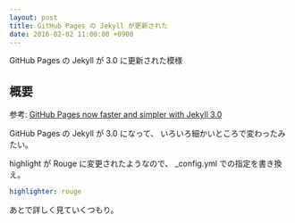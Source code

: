 ```yaml
---
layout: post
title: GitHub Pages の Jekyll が更新された
date: 2016-02-02 11:00:00 +0900
---
```

GitHub Pages の Jekyll が 3.0 に更新された模様

## 概要

参考: [GitHub Pages now faster and simpler with Jekyll 3.0](https://github.com/blog/2100-github-pages-now-faster-and-simpler-with-jekyll-3-0)

GitHub Pages の Jekyll が 3.0 になって、
いろいろ細かいところで変わったみたい。

highlight が Rouge に変更されたようなので、
_config.yml での指定を書き換え。

```yaml
highlighter: rouge
```

あとで詳しく見ていくつもり。
